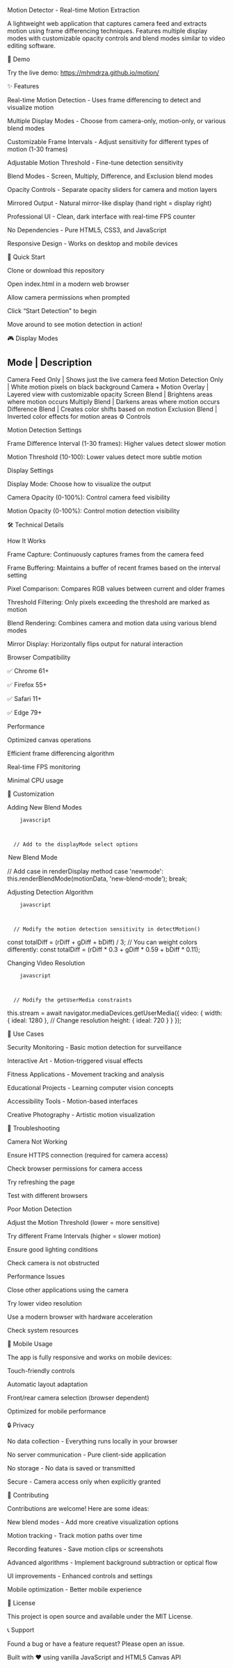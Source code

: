 Motion Detector - Real-time Motion Extraction

A lightweight web application that captures camera feed and extracts motion using frame differencing techniques. Features multiple display modes with customizable opacity controls and blend modes similar to video editing software.

🎉 Demo

Try the live demo: https://mhmdrza.github.io/motion/

✨ Features


Real-time Motion Detection - Uses frame differencing to detect and visualize motion

Multiple Display Modes - Choose from camera-only, motion-only, or various blend modes

Customizable Frame Intervals - Adjust sensitivity for different types of motion (1-30 frames)

Adjustable Motion Threshold - Fine-tune detection sensitivity

Blend Modes - Screen, Multiply, Difference, and Exclusion blend modes

Opacity Controls - Separate opacity sliders for camera and motion layers

Mirrored Output - Natural mirror-like display (hand right = display right)

Professional UI - Clean, dark interface with real-time FPS counter

No Dependencies - Pure HTML5, CSS3, and JavaScript

Responsive Design - Works on desktop and mobile devices


🚀 Quick Start


Clone or download this repository

Open index.html in a modern web browser

Allow camera permissions when prompted

Click “Start Detection” to begin

Move around to see motion detection in action!


🎮 Display Modes

Mode	 | 	Description
--------------------
Camera Feed Only	 | 	Shows just the live camera feed
Motion Detection Only	 | 	White motion pixels on black background
Camera + Motion Overlay	 | 	Layered view with customizable opacity
Screen Blend	 | 	Brightens areas where motion occurs
Multiply Blend	 | 	Darkens areas where motion occurs
Difference Blend	 | 	Creates color shifts based on motion
Exclusion Blend	 | 	Inverted color effects for motion areas
⚙️ Controls

Motion Detection Settings


Frame Difference Interval (1-30 frames): Higher values detect slower motion

Motion Threshold (10-100): Lower values detect more subtle motion


Display Settings


Display Mode: Choose how to visualize the output

Camera Opacity (0-100%): Control camera feed visibility

Motion Opacity (0-100%): Control motion detection visibility


🛠️ Technical Details

How It Works


Frame Capture: Continuously captures frames from the camera feed

Frame Buffering: Maintains a buffer of recent frames based on the interval setting

Pixel Comparison: Compares RGB values between current and older frames

Threshold Filtering: Only pixels exceeding the threshold are marked as motion

Blend Rendering: Combines camera and motion data using various blend modes

Mirror Display: Horizontally flips output for natural interaction


Browser Compatibility


✅ Chrome 61+

✅ Firefox 55+

✅ Safari 11+

✅ Edge 79+


Performance


Optimized canvas operations

Efficient frame differencing algorithm

Real-time FPS monitoring

Minimal CPU usage


🔧 Customization

Adding New Blend Modes

        
        javascript
        
    
  
      // Add to the displayMode select options
<option value="newmode">New Blend Mode</option>

// Add case in renderDisplay method
case 'newmode':
  this.renderBlendMode(motionData, 'new-blend-mode');
  break;
    
    
  
  
Adjusting Detection Algorithm

        
        javascript
        
    
  
      // Modify the motion detection sensitivity in detectMotion()
const totalDiff = (rDiff + gDiff + bDiff) / 3;
// You can weight colors differently:
const totalDiff = (rDiff * 0.3 + gDiff * 0.59 + bDiff * 0.11);
    
    
  
  
Changing Video Resolution

        
        javascript
        
    
  
      // Modify the getUserMedia constraints
this.stream = await navigator.mediaDevices.getUserMedia({ 
  video: { 
    width: { ideal: 1280 },  // Change resolution
    height: { ideal: 720 }
  } 
});
    
    
  
  
🎯 Use Cases


Security Monitoring - Basic motion detection for surveillance

Interactive Art - Motion-triggered visual effects

Fitness Applications - Movement tracking and analysis

Educational Projects - Learning computer vision concepts

Accessibility Tools - Motion-based interfaces

Creative Photography - Artistic motion visualization


🐛 Troubleshooting

Camera Not Working


Ensure HTTPS connection (required for camera access)

Check browser permissions for camera access

Try refreshing the page

Test with different browsers


Poor Motion Detection


Adjust the Motion Threshold (lower = more sensitive)

Try different Frame Intervals (higher = slower motion)

Ensure good lighting conditions

Check camera is not obstructed


Performance Issues


Close other applications using the camera

Try lower video resolution

Use a modern browser with hardware acceleration

Check system resources


📱 Mobile Usage

The app is fully responsive and works on mobile devices:


Touch-friendly controls

Automatic layout adaptation

Front/rear camera selection (browser dependent)

Optimized for mobile performance


🔒 Privacy


No data collection - Everything runs locally in your browser

No server communication - Pure client-side application

No storage - No data is saved or transmitted

Secure - Camera access only when explicitly granted


🤝 Contributing

Contributions are welcome! Here are some ideas:


New blend modes - Add more creative visualization options

Motion tracking - Track motion paths over time

Recording features - Save motion clips or screenshots

Advanced algorithms - Implement background subtraction or optical flow

UI improvements - Enhanced controls and settings

Mobile optimization - Better mobile experience


📄 License

This project is open source and available under the MIT License.


📞 Support

Found a bug or have a feature request? Please open an issue.


Built with ❤️ using vanilla JavaScript and HTML5 Canvas API


